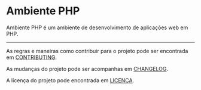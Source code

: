 # Ambiente PHP
Ambiente PHP é um ambiente de desenvolvimento de aplicações web em PHP.

-------------------------------------------------------
As regras e maneiras como contribuir para o projeto pode ser encontrada em [CONTRIBUTING](CONTRIBUTING.md).

As mudanças do projeto pode ser acompanhas em [CHANGELOG](CHANGELOG.md).

A licença do projeto pode encontrada em [LICENÇA](LICENSE.md).
